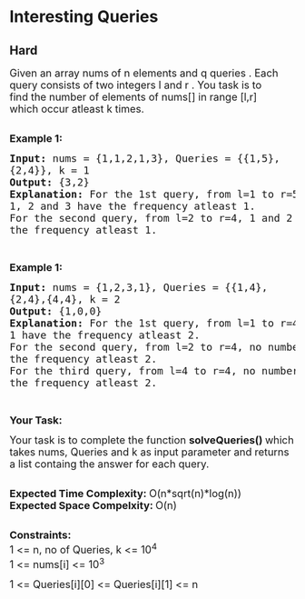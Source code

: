 # Interesting Queries
## Hard
<div class="problems_problem_content__Xm_eO"><p><span style="font-size:18px">Given an array nums<strong>&nbsp;</strong>of n&nbsp;elements and q queries . Each query consists of two integers l and r .&nbsp;You task is to find&nbsp;the number of elements of nums[]&nbsp;in range [l,r] which&nbsp;occur atleast k&nbsp;times.</span><br>
&nbsp;</p>

<p><span style="font-size:18px"><strong>Example 1:</strong></span></p>

<pre><span style="font-size:18px"><strong>Input: </strong>nums = {1,1,2,1,3}, Queries = {{1,5},
{2,4}}, k = 1
<strong>Output: </strong>{3,2}
<strong>Explanation: </strong>For the 1st query, from l=1 to r=5
1, 2 and 3 have the frequency atleast 1.
For the second query, from l=2 to r=4, 1 and 2 have 
the frequency atleast 1.</span>
</pre>

<p>&nbsp;</p>

<p><span style="font-size:18px"><strong>Example 1:</strong></span></p>

<pre><span style="font-size:18px"><strong>Input: </strong>nums = {1,2,3,1}, Queries = {{1,4},
{2,4},{4,4}, k = 2
<strong>Output: </strong>{1,0,0}
<strong>Explanation: </strong>For the 1st query, from l=1 to r=4
1 have the frequency atleast 2.
For the second query, from l=2 to r=4, no number has 
the frequency atleast 2.
For the third query, from l=4 to r=4, no number has 
the frequency atleast 2.</span>
</pre>

<p>&nbsp;</p>

<p><span style="font-size:18px"><strong>Your Task:</strong></span></p>

<p><span style="font-size:18px">Your task is to complete the function&nbsp;<strong>solveQueries()&nbsp;</strong>which takes nums, Queries and k as input parameter and returns a list containg the answer for each query.</span><br>
&nbsp;</p>

<p><span style="font-size:18px"><strong>Expected Time Complexity:&nbsp;</strong>O(n*sqrt(n)*log(n))<br>
<strong>Expected Space Compelxity:&nbsp;</strong>O(n)</span><br>
&nbsp;</p>

<p><span style="font-size:18px"><strong>Constraints:</strong><br>
1 &lt;= n, no of Queries, k &lt;= 10<sup>4</sup><br>
1 &lt;= nums[i] &lt;= 10<sup>3</sup></span></p>

<p><span style="font-size:18px">1 &lt;= Queries[i][0] &lt;= Queries[i][1] &lt;= n</span></p>
</div>